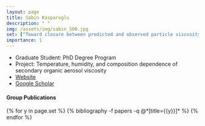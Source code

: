```yaml
---
layout: page
title: Sabin Kasparoglu
description: " "
img: /assets/img/sabin_500.jpg
set: ["Toward closure between predicted and observed particle viscosity over a wide range temperature and relative humidity", "Predicting the influence of particle size on the glass transition temperature and viscosity of secondary organic material"]
importance: 1
---
```


- Graduate Student: PhD Degree Program
- Project: Temperature, humidity, and composition dependence of secondary organic aerosol viscosity
- [Website](https://meas.sciences.ncsu.edu/people/skaspar)
- [Google Scholar](https://scholar.google.com/citations?user=z63GvKAAAAAJ&hl=en)

#### Group Publications

<div class="publications">
{% for y in page.set %}
  {% bibliography -f papers -q @*[title={{y}}]* %}
{% endfor %}
</div>
